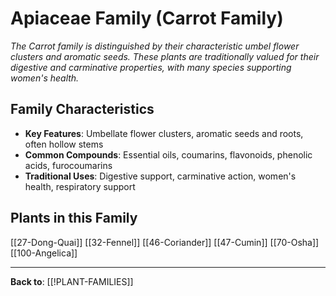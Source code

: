 # Apiaceae Family (Carrot Family)

*The Carrot family is distinguished by their characteristic umbel flower clusters and aromatic seeds. These plants are traditionally valued for their digestive and carminative properties, with many species supporting women's health.*

## Family Characteristics
- **Key Features**: Umbellate flower clusters, aromatic seeds and roots, often hollow stems
- **Common Compounds**: Essential oils, coumarins, flavonoids, phenolic acids, furocoumarins
- **Traditional Uses**: Digestive support, carminative action, women's health, respiratory support

## Plants in this Family

[[27-Dong-Quai]]
[[32-Fennel]]
[[46-Coriander]]
[[47-Cumin]]
[[70-Osha]]
[[100-Angelica]]

---

**Back to**: [[!PLANT-FAMILIES]]